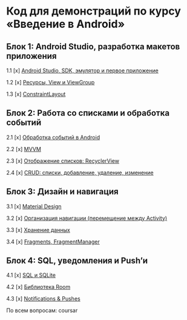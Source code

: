 # Код для демонстраций по курсу «Введение в Android»

## Блок 1: Android Studio, разработка макетов приложения

1.1 [x] [Android Studio, SDK, эмулятор и первое приложение](01_firstapp)

1.2 [x] [Ресурсы, View и ViewGroup](02_resources)

1.3 [x] [ConstraintLayout](03_contstraint_layout)

## Блок 2: Работа со списками и обработка событий

2.1 [x] [Обработка событий в Android](04_events)

2.2 [x] [MVVM](05_mvvm)

2.3 [x] [Отображение списков: RecyclerView](06_lists)

2.4 [x] [CRUD: списки, добавление, удаление, изменение](07_crud)

## Блок 3: Дизайн и навигация

3.1 [x] [Material Design](08_material)

3.2 [x] [Организация навигации (перемещение между Activity)](09_navigation)

3.3 [x] [Хранение данных](10_storage)

3.4 [x] [Fragments, FragmentManager](11_fragments)

## Блок 4: SQL, уведомления и Push’и

4.1 [x] [SQL и SQLite](12_sql)

4.2 [x] [Библиотека Room](13_room)

4.3 [x] [Notifications & Pushes](14_pushes)

По всем вопросам: coursar
